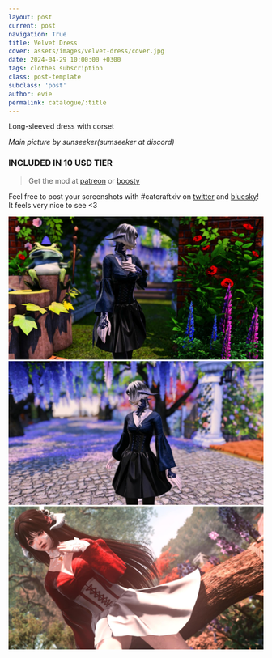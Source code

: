 ```yaml
---
layout: post
current: post
navigation: True
title: Velvet Dress
cover: assets/images/velvet-dress/cover.jpg
date: 2024-04-29 10:00:00 +0300
tags: clothes subscription
class: post-template
subclass: 'post'
author: evie
permalink: catalogue/:title
---
```


Long-sleeved dress with corset

*Main picture by sunseeker(sumseeker at discord)*

### INCLUDED IN 10 USD TIER

> Get the mod at [patreon](https://www.patreon.com/posts/velvet-dress-103238184) or [boosty](https://boosty.to/miaumori/posts/ce7d5875-0e41-45f9-8e47-008ce2964419)

Feel free to post your screenshots with #catcraftxiv on [twitter](https://x.com/hashtag/catcraftxiv?src=hashtag_click) and [bluesky](https://bsky.app/hashtag/catcraftxiv)! It feels very nice to see <3

<img src="/assets/images/velvet-dress/ffxiv_dx11_2024-04-29_04-41-06.jpg"/>
<img src="/assets/images/velvet-dress/ffxiv_dx11_2024-04-29_04-55-42.jpg"/>
<img src="/assets/images/velvet-dress/cover.jpg" title="image by sunseeker"/>